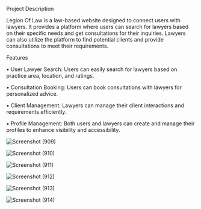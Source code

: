 Project Description

Legion Of Law is a law-based website designed to connect users with lawyers. It provides a platform where users can search for lawyers based on their specific needs and get consultations for their inquiries. Lawyers can also utilize the platform to find potential clients and provide consultations to meet their requirements.

Features

•	User Lawyer Search: Users can easily search for lawyers based on practice area, location, and ratings.

•	Consultation Booking: Users can book consultations with lawyers for personalized advice.

•	Client Management: Lawyers can manage their client interactions and requirements efficiently.

•	Profile Management: Both users and lawyers can create and manage their profiles to enhance visibility and accessibility.




![Screenshot (909)](https://github.com/user-attachments/assets/c630603b-e9a7-4185-9a64-bfe8fcdc7f1f)




![Screenshot (910)](https://github.com/user-attachments/assets/899859f4-bb5c-487e-9d9b-b59154fcfd48)




![Screenshot (911)](https://github.com/user-attachments/assets/9ab1b3d0-2389-4aad-96d6-c514a1adcfb1)




![Screenshot (912)](https://github.com/user-attachments/assets/e1aa4fd1-d181-459a-b3c8-bc982b4f7b46)





![Screenshot (913)](https://github.com/user-attachments/assets/cf3c56b0-125b-4002-bf37-9a9cd5666445)




![Screenshot (914)](https://github.com/user-attachments/assets/81b02679-086c-4da3-a45c-1939f7256cb6)







